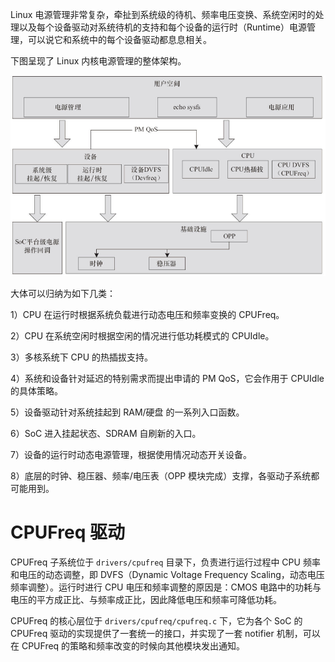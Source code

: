 

Linux 电源管理非常复杂，牵扯到系统级的待机、频率电压变换、系统空闲时的处理以及每个设备驱动对系统待机的支持和每个设备的运行时（Runtime）电源管理，可以说它和系统中的每个设备驱动都息息相关。

下图呈现了 Linux 内核电源管理的整体架构。

![2023-07-03-16-03-34.png](./images/2023-07-03-16-03-34.png)

大体可以归纳为如下几类：

1）CPU 在运行时根据系统负载进行动态电压和频率变换的 CPUFreq。

2）CPU 在系统空闲时根据空闲的情况进行低功耗模式的 CPUIdle。

3）多核系统下 CPU 的热插拔支持。

4）系统和设备针对延迟的特别需求而提出申请的 PM QoS，它会作用于 CPUIdle 的具体策略。

5）设备驱动针对系统挂起到 RAM/硬盘 的一系列入口函数。

6）SoC 进入挂起状态、SDRAM 自刷新的入口。

7）设备的运行时动态电源管理，根据使用情况动态开关设备。

8）底层的时钟、稳压器、频率/电压表（OPP 模块完成）支撑，各驱动子系统都可能用到。

# CPUFreq 驱动

CPUFreq 子系统位于 `drivers/cpufreq` 目录下，负责进行运行过程中 CPU 频率和电压的动态调整，即 DVFS（Dynamic Voltage Frequency Scaling，动态电压频率调整）。运行时进行 CPU 电压和频率调整的原因是：CMOS 电路中的功耗与电压的平方成正比、与频率成正比，因此降低电压和频率可降低功耗。

CPUFreq 的核心层位于 `drivers/cpufreq/cpufreq.c` 下，它为各个 SoC 的 CPUFreq 驱动的实现提供了一套统一的接口，并实现了一套 notifier 机制，可以在 CPUFreq 的策略和频率改变的时候向其他模块发出通知。



